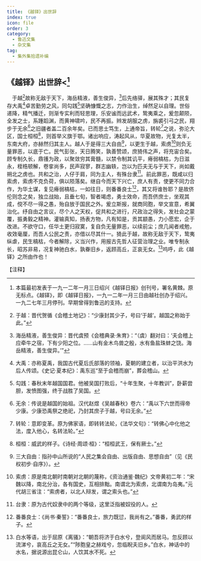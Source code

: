 ```yaml
---
title: 《越铎》出世辞
index: true
icon: file
order: 3
category:
  - 鲁迅文集
  - 杂文集
tag:  
  - 集外集拾遗补编
---
```


## 《越铎》出世辞<[^1]

　于越[^2]故称无敌于天下，海岳精液，善生俊异，[^3]后先络驿，展其殊才；其民复存大禹[^4]卓苦勤劳之风，同勾践[^5]坚确慷慨之志，力作治生，绰然足以自理。世俗递降，精气播迁，则渐专实利而轻思理，乐安谧而远武术，鸷夷乘之，爰忽颠陨，全发之士，系踵蹈渊，而黄神啸吟，民不再振。辫发胡服之虏，旃裘引弓之民，翔步于无余[^6]之旧疆者盖二百余年矣。已而思士笃生，上通帝旨，转轮[^7]之说，弥沦大区，国士桓桓[^8]，则首举义旗于鄂。诸出响应，涛起风从，华夏故物，光复太半，东南大府，亦赫然归其主人。越人于是得三大自由[^9]，以更生于越，索虏[^10]则负无量罪恶，以底于亡。民气彭张，天日腾笑，孰善赞颂，庶猗伟之声，将充宙合矣。顾专制久长，鼎镬为政，以聚敛穷其膏髓，以禁令制其讥平，瘠弱槁枯，为日滋永，桎梏顿解，卷挛尚多，民声寂寥，群志幽轶，岂以为匹夫无与于天下，尚如戴朔北之虏也。共和之治，人仔于肩，同为主人，有殊台隶[^11]。前此罪恶，既咸以归索虏，索虏不克负荷，俱以陨落矣。继自今而天下兴亡，庶人有责，使更不同力合作，为华土谋，复见瘠弱槁枯，一如往日，则番番良士[^12]，其又将谁咎耶？是故侪伦则念之矣，独立战始，且垂七旬，智者竭虑，勇士效命，而吾侪庶士，坐观其成，傥不尽一得之愚，殆自放于国民之外。爰立斯报，就商同胞，举文宣意，希翼治化。纾自由之言议，尽个人之天权，促共和之进行，尺政治之得失，发社会之蒙覆，振勇毅之精神。灌输真知，扬表方物，凡有知是，贡其颛愚，力小愿宏，企于改进。不欲守口，任华土更归寂寞，复自负无量罪恶，以续前尘；庶几闻者戒勉，收效毫厘，而吾人公民之责，亦借以尽其什一。猗此于越，故称无敌于天下，鸷夷纵虐，民生槁枯，今者解除，义当兴作，用报古先哲人征营治理之业。唯专制永长，昭苏非易，况复神驰白水，孰眷旧乡，返顾高丘，正哀无女。[^13]呜呼，此《越铎》之所由作也！

【注释】

[^1]:本篇最初发表于一九一二年一月三日绍兴《越铎日报》创刊号，署名黄棘。原无标点。《越铎》，即《越铎日报》，一九一二年一月三日由越社创办于绍兴。一九二七年三月停刊。早期曾得到鲁迅的支持。

[^2]:于越：晋代贺循《会稽土地记》：“少康封其少子，号曰‘于越’。越国之称始于此。”

[^3]:海岳精液，善生俊异：晋代虞预《会稽典录·朱育》：“（虞）翻对曰：‘夫会稽上应牵牛之宿，下有少阳之位。……山有金木鸟兽之殷，水有鱼盐珠蚌之饶。海岳精液，善生俊异。’”

[^4]:大禹：亦称夏禹，我国古代夏后氏部落的领袖，夏朝的建立者，以治平洪水为后人传颂。《史记·夏本纪》：禹东巡“至于会稽而崩”，葬会稽山。

[^5]:勾践：春秋末年越国国君。他被吴国打败后，“十年生聚，十年教训”，卧薪尝胆，发愤图强，终于战胜了吴国。

[^6]:无余：传说是越国的始祖。汉代赵煜《吴越春秋》卷六：“禹以下六世而得帝少康。少康恐禹祭之绝祀，乃封其庶子于越，号曰无余。”

[^7]:转轮：意即变革。原为佛家语，即转转法轮，《法华文句》：“转佛心中化他之法，度入他心，名转法轮。”

[^8]:桓桓：威武的样子。《诗经·周颂·桓》：“桓桓武王，保有厥士。”

[^9]:三大自由：指孙中山所说的“人民之集会自由、出版自由、思想自由”（见《民权初步·自序》）。

[^10]:索虏：原是南北朝时南朝对北朝的蔑称，《资治通鉴·魏纪》文帝黄初二年：“宋魏以降，南北分治，各有国史，互相排黜。南谓北为索虏，北谓南为岛夷。”元代胡三省注：“索虏者，以北人辩发，谓之索头也。”

[^11]:台隶：原为古代奴隶中的两个等级，这里泛指被奴役的人。

[^12]:番番良士：《尚书·秦誓》：“番番良士，旅力既愆，我尚有之。”番番，勇武的样子。

[^13]:白水等语，出于屈原《离骚》：“朝吾将济于白水兮，登阆风而居马。忽反顾以流涕兮，哀高丘之无女。”“陟胞皇之赫戏兮，忽临睨夫旧乡。”白水，神话中的水名，据说源出昆仑山，人饮其水不死。
